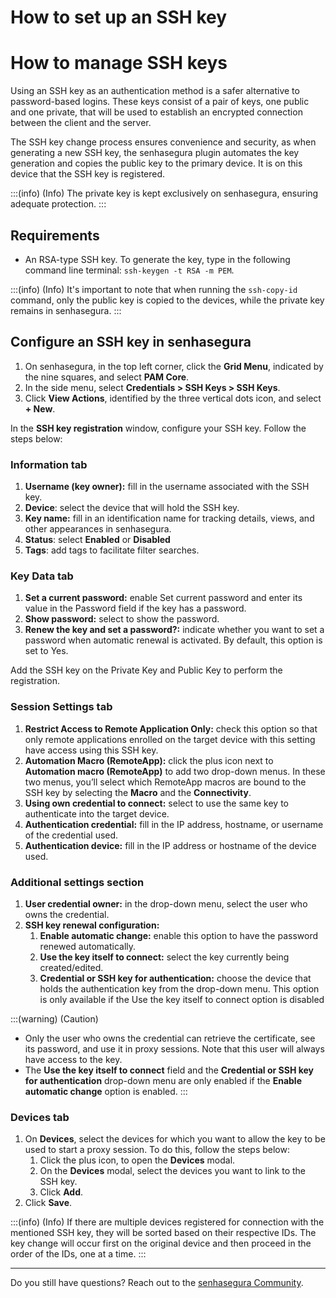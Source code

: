 # How to set up an SSH key

# How to manage SSH keys

Using an SSH key as an authentication method is a safer alternative to password-based logins. These keys consist of a pair of keys, one public and one private, that will be used to establish an encrypted connection between the client and the server.

The SSH key change process ensures convenience and security, as when generating a new SSH key, the senhasegura plugin automates the key generation and copies the public key to the primary device. It is on this device that the SSH key is registered.

:::(info) (Info)
The private key is kept exclusively on senhasegura, ensuring adequate protection.
:::

## Requirements

* An RSA-type SSH key. To generate the key, type in the following command line terminal: `ssh-keygen -t RSA -m PEM`.

:::(info) (Info)
It's important to note that when running the `ssh-copy-id` command, only the public key is copied to the devices, while the private key remains in senhasegura.
:::

## Configure an SSH key in senhasegura

1. On senhasegura, in the top left corner, click the **Grid Menu**, indicated by the nine squares, and select **PAM Core**.
2. In the side menu, select **Credentials > SSH Keys > SSH Keys**.
3. Click **View Actions**, identified by the three vertical dots icon, and select **+ New**.

In the **SSH key registration** window, configure your SSH key. Follow the steps below:

### Information tab

1. **Username (key owner):** fill in the username associated with the SSH key.
2. **Device**: select the device that will hold the SSH key.
3. **Key name:** fill in an identification name for tracking details, views, and other appearances in senhasegura.
4. **Status**: select **Enabled** or **Disabled**
5. **Tags**: add tags to facilitate filter searches.

### Key Data tab

1. **Set a current password:** enable Set current password and enter its value in the Password field if the key has a password.
2. **Show password:** select to show the password.
3. **Renew the key and set a password?:** indicate whether you want to set a password when automatic renewal is activated. By default, this option is set to Yes.

Add the SSH key on the Private Key and Public Key to perform the registration.

### Session Settings tab

1. **Restrict Access to Remote Application Only:**  check this option so that only remote applications enrolled on the target device with this setting have access using this SSH key.
2. **Automation Macro (RemoteApp):** click the plus icon next to **Automation macro (RemoteApp)** to add two drop-down menus. In these two menus, you’ll select which RemoteApp macros are bound to the SSH key by selecting the **Macro** and the **Connectivity**.
3. **Using own credential to connect:** select to use the same key to authenticate into the target device.
4. **Authentication credential:** fill in the IP address, hostname, or username of the credential used.
5. **Authentication device:** fill in the IP address or hostname of the device used.

### Additional settings section

1. **User credential owner:** in the drop-down menu, select the user who owns the credential.
2. **SSH key renewal configuration:**
   1. **Enable automatic change:** enable this option to have the password renewed automatically.
   2. **Use the key itself to connect:** select the key currently being created/edited.
   3. **Credential or SSH key for authentication:** choose the device that holds the authentication key from the drop-down menu. This option is only available if the Use the key itself to connect option is disabled

:::(warning) (Caution)
* Only the user who owns the credential can retrieve the certificate, see its password, and use it in proxy sessions. Note that this user will always have access to the key.
* The **Use the key itself to connect** field and the **Credential or SSH key for authentication** drop-down menu are only enabled if the **Enable automatic change** option is enabled.
:::

### Devices tab

1. On **Devices**, select the devices for which you want to allow the key to be used to start a proxy session. To do this, follow the steps below:
   1. Click the plus icon, to open the **Devices** modal.
   2. On the **Devices** modal, select the devices you want to link to the SSH key.
   3. Click **Add**.
2. Click **Save**.

:::(info) (Info)
If there are multiple devices registered for connection with the mentioned SSH key, they will be sorted based on their respective IDs. The key change will occur first on the original device and then proceed in the order of the IDs, one at a time.
:::

***
Do you still have questions? Reach out to the [senhasegura Community](https://community.senhasegura.io/).
